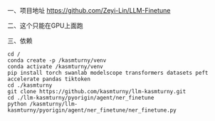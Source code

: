 一、项目地址
https://github.com/Zeyi-Lin/LLM-Finetune

二、这个只能在GPU上面跑

三、依赖
```
cd /
conda create -p /kasmturny/venv
conda activate /kasmturny/venv
pip install torch swanlab modelscope transformers datasets peft accelerate pandas tiktoken
cd ./kasmturny
git clone https://github.com/kasmturny/llm-kasmturny.git
cd ./llm-kasmturny/pyorigin/agent/ner_finetune
python /kasmturny/llm-kasmturny/pyorigin/agent/ner_finetune/ner_finetune.py
```